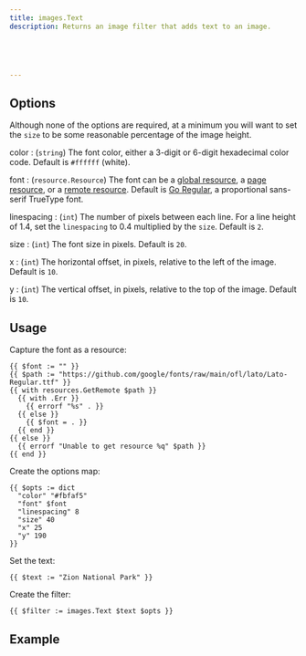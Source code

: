 ```yaml
---
title: images.Text
description: Returns an image filter that adds text to an image.





---
```


## Options

Although none of the options are required, at a minimum you will want to set the `size` to be some reasonable percentage of the image height.

color
: (`string`) The font color, either a 3-digit or 6-digit hexadecimal color code. Default is `#ffffff` (white).

font
: (`resource.Resource`) The font can be a [global resource], a [page resource], or a [remote resource]. Default is [Go Regular], a proportional sans-serif TrueType font.

[Go Regular]: https://go.dev/blog/go-fonts#sans-serif

linespacing
: (`int`) The number of pixels between each line. For a line height of 1.4, set the `linespacing` to 0.4 multiplied by the `size`. Default is `2`.

size
: (`int`) The font size in pixels. Default is `20`.

x
: (`int`) The horizontal offset, in pixels, relative to the left of the image. Default is `10`.

y
: (`int`) The vertical offset, in pixels, relative to the top of the image. Default is `10`.

[global resource]: /getting-started/glossary/#global-resource
[page resource]: /getting-started/glossary/#page-resource
[remote resource]: /getting-started/glossary/#remote-resource

## Usage

Capture the font as a resource:

```go-html-template
{{ $font := "" }}
{{ $path := "https://github.com/google/fonts/raw/main/ofl/lato/Lato-Regular.ttf" }}
{{ with resources.GetRemote $path }}
  {{ with .Err }}
    {{ errorf "%s" . }}
  {{ else }}
    {{ $font = . }}
  {{ end }}
{{ else }}
  {{ errorf "Unable to get resource %q" $path }}
{{ end }}
```

Create the options map:

```go-html-template
{{ $opts := dict
  "color" "#fbfaf5"
  "font" $font
  "linespacing" 8
  "size" 40
  "x" 25
  "y" 190
}}
```

Set the text:

```go-html-template
{{ $text := "Zion National Park" }}
```

Create the filter:

```go-html-template
{{ $filter := images.Text $text $opts }}
```



## Example


